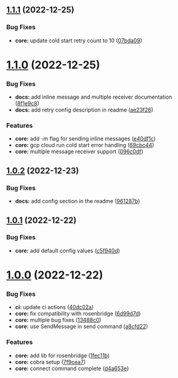 ## [1.1.1](https://github.com/shivanshkc/rosenbridge-cli/compare/v1.1.0...v1.1.1) (2022-12-25)


### Bug Fixes

* **core:** update cold start retry count to 10 ([07bda09](https://github.com/shivanshkc/rosenbridge-cli/commit/07bda09cf27def32ddf9ebc7b36afb6b385ac911))

# [1.1.0](https://github.com/shivanshkc/rosenbridge-cli/compare/v1.0.2...v1.1.0) (2022-12-25)


### Bug Fixes

* **docs:** add inline message and multiple receiver documentation ([8f1e9c8](https://github.com/shivanshkc/rosenbridge-cli/commit/8f1e9c81457bd250505592f74b9b715a43ab5c81))
* **docs:** add retry config description in readme ([ae23f26](https://github.com/shivanshkc/rosenbridge-cli/commit/ae23f2643da640f8d62600c36f6d5894a636698c))


### Features

* **core:** add -m flag for sending inline messages ([e40df1c](https://github.com/shivanshkc/rosenbridge-cli/commit/e40df1c1306c2ae27508bde19fafd59a4c30c00d))
* **core:** gcp cloud run cold start error handling ([69cbc44](https://github.com/shivanshkc/rosenbridge-cli/commit/69cbc44307e059cc980a730484cf8b0eb3c8a172))
* **core:** multiple message receiver support ([096c0df](https://github.com/shivanshkc/rosenbridge-cli/commit/096c0df0bf34c598df0b7720d15373143aecb07a))

## [1.0.2](https://github.com/shivanshkc/rosenbridge-cli/compare/v1.0.1...v1.0.2) (2022-12-23)


### Bug Fixes

* **docs:** add config section in the readme ([961287b](https://github.com/shivanshkc/rosenbridge-cli/commit/961287b07c66339020b7845819951b35e6bb6b41))

## [1.0.1](https://github.com/shivanshkc/rosenbridge-cli/compare/v1.0.0...v1.0.1) (2022-12-22)


### Bug Fixes

* **core:** add default config values ([c5f940d](https://github.com/shivanshkc/rosenbridge-cli/commit/c5f940d5241eb895ec33f890dc21790af0ef909d))

# [1.0.0](https://github.com/shivanshkc/rosenbridge-cli/compare/v0.0.0...v1.0.0) (2022-12-22)


### Bug Fixes

* **ci:** update ci actions ([40dc02a](https://github.com/shivanshkc/rosenbridge-cli/commit/40dc02a51913dca9818d86122c89322365bdbb7f))
* **core:** fix compatibility with rosenbridge ([6d99d7d](https://github.com/shivanshkc/rosenbridge-cli/commit/6d99d7db329ad9f270e6080072d6f57c548ca625))
* **core:** multiple bug fixes ([13488c0](https://github.com/shivanshkc/rosenbridge-cli/commit/13488c086f8c2445f4c7eb1dbe066dfb9f04e05e))
* **core:** use SendMessage in send command ([a8cfd22](https://github.com/shivanshkc/rosenbridge-cli/commit/a8cfd22496ab9472a766063effb073d1c680f116))


### Features

* **core:** add lib for rosenbridge ([1fec11b](https://github.com/shivanshkc/rosenbridge-cli/commit/1fec11b3980c7aaef6a8bd0d5efddbe40a8989af))
* **core:** cobra setup ([7f9cea7](https://github.com/shivanshkc/rosenbridge-cli/commit/7f9cea7e1cf0faf942fb5db8b6be0eba09d7d75d))
* **core:** connect command complete ([d4a653e](https://github.com/shivanshkc/rosenbridge-cli/commit/d4a653efa28f4a83e43c951ee27ddee05231902b))
